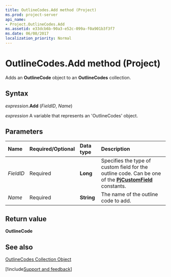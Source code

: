 ```yaml
---
title: OutlineCodes.Add method (Project)
ms.prod: project-server
api_name:
- Project.OutlineCodes.Add
ms.assetid: e33dcb6b-90a3-e52c-099a-f0a901b3f3f7
ms.date: 06/08/2017
localization_priority: Normal
---
```



# OutlineCodes.Add method (Project)

Adds an  **OutlineCode** object to an **OutlineCodes** collection.


## Syntax

_expression_.**Add** (_FieldID_, _Name_)

_expression_ A variable that represents an 'OutlineCodes' object.


## Parameters

|Name|Required/Optional|Data type|Description|
|:-----|:-----|:-----|:-----|
| _FieldID_|Required|**Long**| Specifies the type of custom field for the outline code. Can be one of the **[PjCustomField](Project.PjCustomField.md)** constants.|
| _Name_|Required|**String**|The name of the outline code to add.|

## Return value

 **OutlineCode**


## See also


[OutlineCodes Collection Object](Project.outlinecodes(object).md)

[!include[Support and feedback](~/includes/feedback-boilerplate.md)]